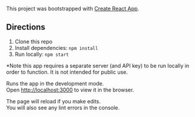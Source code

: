 This project was bootstrapped with [Create React App](https://github.com/facebook/create-react-app).

## Directions

1. Clone this repo
2. Install dependencies: `npm install`
3. Run locally: `npm start`

\*Note this app requires a separate server (and API key) to be run locally in order to function. It is not intended for public use.

Runs the app in the development mode.<br>
Open [http://localhost:3000](http://localhost:3000) to view it in the browser.

The page will reload if you make edits.<br>
You will also see any lint errors in the console.
